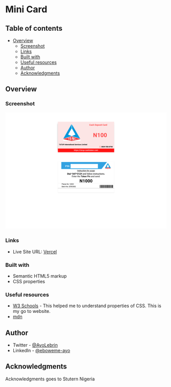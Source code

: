 # Mini Card

## Table of contents

- [Overview](#overview)
  - [Screenshot](#screenshot)
  - [Links](#links)
  - [Built with](#built-with)
  - [Useful resources](#useful-resources)
  - [Author](#author)
  - [Acknowledgments](#acknowledgments)


## Overview

### Screenshot

![Screenshot](/Images/Screenshot.png?raw=true "Optional Title")


### Links

- Live Site URL: [Vercel](https://mini-card-lebrin-ay.vercel.app/)


### Built with

- Semantic HTML5 markup
- CSS properties


### Useful resources

- [W3 Schools](https://www.w3schools.com/css/default.asp) - This helped me to understand properties of CSS. This is my go to website. 
- [mdn](https://developer.mozilla.org/en-US/docs/Web/CSS)

## Author

- Twitter - [@AyoLebrin](https://www.twitter.com/AyoLebrin)
- LinkedIn - [@eboweme-ayo](https://www.linkedin.com/in/eboweme-ayo)


## Acknowledgments

Acknowledgments goes to Stutern Nigeria